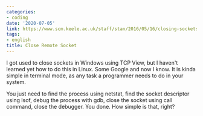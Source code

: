 ```yaml
---
categories:
- coding
date: '2020-07-05'
link: https://www.scm.keele.ac.uk/staff/stan/2016/05/16/closing-sockets-without-killing-processes/
tags:
- english
title: Close Remote Socket
---
```


I got used to close sockets in Windows using TCP View, but I haven't learned yet how to do this in Linux. Some Google and now I know. It is kinda simple in terminal mode, as any task a programmer needs to do in your system.

You just need to find the process using netstat, find the socket descriptor using lsof, debug the process with gdb, close the socket using call command, close the debugger. You done. How simple is that, right?